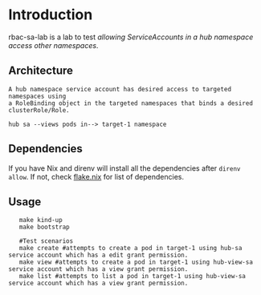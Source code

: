 # Introduction

rbac-sa-lab is a lab to test _allowing ServiceAccounts in a hub namespace access other namespaces_.

## Architecture

    A hub namespace service account has desired access to targeted namespaces using 
    a RoleBinding object in the targeted namespaces that binds a desired clusterRole/Role.

    hub sa --views pods in--> target-1 namespace

## Dependencies

If you have Nix and direnv will install all the dependencies after `direnv allow`. If not, check [flake.nix](https://github.com/clvx/rbac-sa-lab/blob/master/flake.nix#L21) for list of dependencies.

## Usage

```
   make kind-up
   make bootstrap

   #Test scenarios 
   make create #attempts to create a pod in target-1 using hub-sa service account which has a edit grant permission.
   make view #attempts to create a pod in target-1 using hub-view-sa service account which has a view grant permission.
   make list #attempts to list a pod in target-1 using hub-view-sa service account which has a view grant permission.
```

